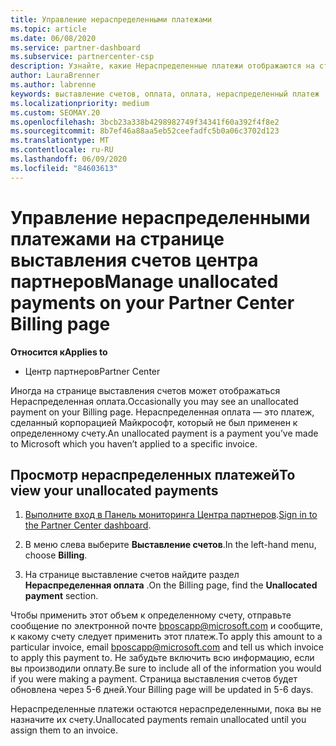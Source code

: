 ```yaml
---
title: Управление нераспределенными платежами
ms.topic: article
ms.date: 06/08/2020
ms.service: partner-dashboard
ms.subservice: partnercenter-csp
description: Узнайте, какие Нераспределенные платежи отображаются на странице выставления счетов центра партнеров. Узнайте, как применять их к счетам.
author: LauraBrenner
ms.author: labrenne
keywords: выставление счетов, оплата, оплата, нераспределенный платеж
ms.localizationpriority: medium
ms.custom: SEOMAY.20
ms.openlocfilehash: 3bcb23a338b4298982749f34341f60a392f4f8e2
ms.sourcegitcommit: 8b7ef46a88aa5eb52ceefadfc5b0a06c3702d123
ms.translationtype: MT
ms.contentlocale: ru-RU
ms.lasthandoff: 06/09/2020
ms.locfileid: "84603613"
---
```

# <a name="manage-unallocated-payments-on-your-partner-center-billing-page"></a><span data-ttu-id="e13c8-105">Управление нераспределенными платежами на странице выставления счетов центра партнеров</span><span class="sxs-lookup"><span data-stu-id="e13c8-105">Manage unallocated payments on your Partner Center Billing page</span></span>

<span data-ttu-id="e13c8-106">**Относится к**</span><span class="sxs-lookup"><span data-stu-id="e13c8-106">**Applies to**</span></span>

- <span data-ttu-id="e13c8-107">Центр партнеров</span><span class="sxs-lookup"><span data-stu-id="e13c8-107">Partner Center</span></span>

<span data-ttu-id="e13c8-108">Иногда на странице выставления счетов может отображаться Нераспределенная оплата.</span><span class="sxs-lookup"><span data-stu-id="e13c8-108">Occasionally you may see an unallocated payment on your Billing page.</span></span> <span data-ttu-id="e13c8-109">Нераспределенная оплата — это платеж, сделанный корпорацией Майкрософт, который не был применен к определенному счету.</span><span class="sxs-lookup"><span data-stu-id="e13c8-109">An unallocated payment is a payment you’ve made to Microsoft which you haven’t applied to a specific invoice.</span></span>

## <a name="to-view-your-unallocated-payments"></a><span data-ttu-id="e13c8-110">Просмотр нераспределенных платежей</span><span class="sxs-lookup"><span data-stu-id="e13c8-110">To view your unallocated payments</span></span>

1. <span data-ttu-id="e13c8-111">[Выполните вход в Панель мониторинга Центра партнеров](https://partner.microsoft.com/dashboard/home).</span><span class="sxs-lookup"><span data-stu-id="e13c8-111">[Sign in to the Partner Center dashboard](https://partner.microsoft.com/dashboard/home).</span></span>

2. <span data-ttu-id="e13c8-112">В меню слева выберите **Выставление счетов**.</span><span class="sxs-lookup"><span data-stu-id="e13c8-112">In the left-hand menu, choose **Billing**.</span></span>

3. <span data-ttu-id="e13c8-113">На странице выставление счетов найдите раздел **Нераспределенная оплата** .</span><span class="sxs-lookup"><span data-stu-id="e13c8-113">On the Billing page, find the **Unallocated payment** section.</span></span> 

<span data-ttu-id="e13c8-114">Чтобы применить этот объем к определенному счету, отправьте сообщение по электронной почте bposcapp@microsoft.com и сообщите, к какому счету следует применить этот платеж.</span><span class="sxs-lookup"><span data-stu-id="e13c8-114">To apply this amount to a particular invoice, email bposcapp@microsoft.com and tell us which invoice to apply this payment to.</span></span> <span data-ttu-id="e13c8-115">Не забудьте включить всю информацию, если вы производили оплату.</span><span class="sxs-lookup"><span data-stu-id="e13c8-115">Be sure to include all of the information you would if you were making a payment.</span></span> <span data-ttu-id="e13c8-116">Страница выставления счетов будет обновлена через 5-6 дней.</span><span class="sxs-lookup"><span data-stu-id="e13c8-116">Your Billing page will be updated in 5-6 days.</span></span> 

<span data-ttu-id="e13c8-117">Нераспределенные платежи остаются нераспределенными, пока вы не назначите их счету.</span><span class="sxs-lookup"><span data-stu-id="e13c8-117">Unallocated payments remain unallocated until you assign them to an invoice.</span></span> 

